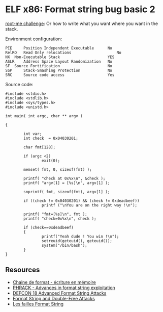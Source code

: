 # ELF x86: Format string bug basic 2

[root-me challenge](https://www.root-me.org/en/Challenges/App-System/ELF-x86-Format-string-bug-basic-2): Or how to write what you want where you want in the stack.

Environment configuration:

```text
PIE 	Position Independent Executable 	 No
RelRO 	Read Only relocations 	                 No
NX 	Non-Executable Stack 	                 YES
ASLR 	Address Space Layout Randomization 	 No
SF 	Source Fortification 	                 No
SSP 	Stack-Smashing Protection 	         No
SRC 	Source code access 	                 Yes
```

Source code:

```text
#include <stdio.h>
#include <stdlib.h>
#include <sys/types.h>
#include <unistd.h>
 
int main( int argc, char ** argv )
 
{
 
        int var;
        int check  = 0x04030201;
 
        char fmt[128];
 
        if (argc <2)
                exit(0);
 
        memset( fmt, 0, sizeof(fmt) );
 
        printf( "check at 0x%x\n", &check );
        printf( "argv[1] = [%s]\n", argv[1] );
 
        snprintf( fmt, sizeof(fmt), argv[1] );
 
        if ((check != 0x04030201) && (check != 0xdeadbeef))    
                printf ("\nYou are on the right way !\n");
 
        printf( "fmt=[%s]\n", fmt );
        printf( "check=0x%x\n", check );
 
        if (check==0xdeadbeef)
        {
                printf("Yeah dude ! You win !\n");
                setreuid(geteuid(), geteuid());
                system("/bin/bash");
        }
}
```

## Resources

* [Chaine de format - écriture en mémoire](https://www.root-me.org/spip.php?article799)
* [PHRACK - Advances in format string exploitation](https://repository.root-me.org/Exploitation%20-%20Syst%C3%A8me/Unix/EN%20-%20PHRACK%20-%20Advances%20in%20format%20string%20exploitation.pdf)
* [DEFCON 18 Advanced Format String Attacks](https://repository.root-me.org/Exploitation%20-%20Syst%C3%A8me/Unix/EN%20-%20DEFCON%2018%20Advanced%20Format%20String%20Attacks.pdf)
* [Format String and Double-Free Attacks](https://repository.root-me.org/Exploitation%20-%20Syst%C3%A8me/Unix/EN%20-%20Format%20String%20and%20Double-Free%20Attacks.pdf)
* [Les failles Format String](https://repository.root-me.org/Exploitation%20-%20Syst%C3%A8me/Unix/FR%20-%20Les%20failles%20Format%20String.pdf)
